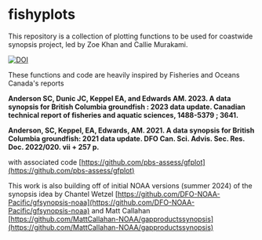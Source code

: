 # fishyplots
This repository is a collection of plotting functions to be used for coastwide synopsis project, led by Zoe Khan and Callie Murakami. 

[![DOI](https://zenodo.org/badge/1012008498.svg)](https://doi.org/10.5281/zenodo.15932836)

These functions and code are heavily inspired by Fisheries and Oceans Canada's reports

**Anderson SC, Dunic JC, Keppel EA, and Edwards AM. 2023. A data synopsis for British Columbia groundfish : 2023 data update. Canadian technical report of fisheries and aquatic sciences, 1488-5379 ; 3641.**

**Anderson, SC, Keppel, EA, Edwards, AM. 2021. A data synopsis for British Columbia groundfish: 2021 data update. DFO Can. Sci. Advis. Sec. Res. Doc. 2022/020. vii + 257 p.**

with associated code 
[https://github.com/pbs-assess/gfplot](https://github.com/pbs-assess/gfplot)

This work is also building off of initial NOAA versions (summer 2024) of the synopsis idea by 
Chantel Wetzel [https://github.com/DFO-NOAA-Pacific/gfsynopsis-noaa](https://github.com/DFO-NOAA-Pacific/gfsynopsis-noaa) and
Matt Callahan [https://github.com/MattCallahan-NOAA/gapproductssynopsis](https://github.com/MattCallahan-NOAA/gapproductssynopsis)
